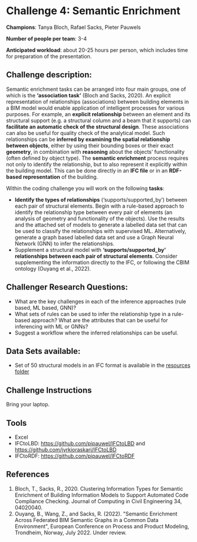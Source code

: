 # Challenge 4:  Semantic Enrichment
**Champions**: Tanya Bloch, Rafael Sacks, Pieter Pauwels

**Number of people per team**: 3-4

**Anticipated workload**: about 20-25 hours per person, which includes time for preparation of the presentation.

## Challenge description: 
Semantic enrichment tasks can be arranged into four main groups, one of which is the **‘association task’** (Bloch and Sacks, 2020). An explicit representation of relationships (associations) between building elements in a BIM model would enable application of intelligent processes for various purposes. For example, an **explicit relationship** between an element and its structural support (e.g. a structural column and a beam that it supports) can **facilitate an automatic check of the structural design**. These associations can also be useful for quality check of the analytical model. Such relationships can be **inferred by examining the spatial relationship between objects**, either by using their bounding boxes or their exact **geometry**, in combination with **reasoning** about the objects’ functionality (often defined by object type). The **semantic enrichment** process requires not only to identify the relationship, but to also represent it explicitly within the building model. This can be done directly in an **IFC file** or in an **RDF-based representation** of the building.

Within the coding challenge you will work on the following **tasks**:
* **Identify the types of relationships** (‘supports/supported_by’) between each pair of structural elements. Begin with a rule-based approach to identify the relationship type between every pair of elements (an analysis of geometry and functionality of the objects). Use the results and the attached set of models to generate a labelled data set that can be used to classify the relationships with supervised ML. Alternatively, generate a graph based labelled data set and use a Graph Neural Network (GNN) to infer the relationships.
* Supplement a structural model with **‘supports/supported_by’ relationships between each pair of structural elements**. Consider supplementing the information directly to the IFC, or following the CBIM ontology (Ouyang et al., 2022). 


## Challenger Research Questions:
* What are the key challenges in each of the inference approaches (rule based, ML based, GNN)?
* What sets of rules can be used to infer the relationship type in a rule-based approach? What are the attributes that can be useful for inferencing with ML or GNNs?
* Suggest a workflow where the inferred relationships can be useful.

## Data Sets available: 
* Set of 50 structural models in an IFC format is available in the [resources folder](/resources/)

## Challenge Instructions
Bring your laptop.

## Tools
* Excel
* IFCtoLBD: https://github.com/pipauwel/IFCtoLBD and https://github.com/jyrkioraskari/IFCtoLBD
* IFCtoRDF: https://github.com/pipauwel/IFCtoRDF

## References
1. Bloch, T., Sacks, R., 2020. Clustering Information Types for Semantic Enrichment of Building Information Models to Support Automated Code Compliance Checking. Journal of Computing in Civil Engineering 34, 04020040.
2. Ouyang, B., Wang, Z., and Sacks, R. (2022). "Semantic Enrichment Across Federated BIM Semantic Graphs in a Common Data Environment", European Conference on Process and Product Modeling, Trondheim, Norway, July 2022. Under review.
